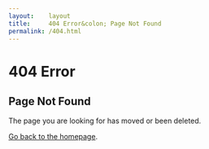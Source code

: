 ```yaml
---
layout:    layout
title:     404 Error&colon; Page Not Found
permalink: /404.html
---
```


# 404 Error

## Page Not Found

The page you are looking for has moved or been deleted.

[Go back to the homepage](/).
